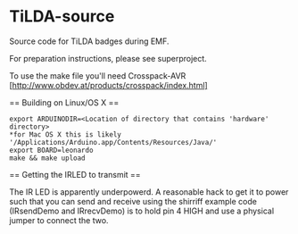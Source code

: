 TiLDA-source
============

Source code for TiLDA badges during EMF.

For preparation instructions, please see superproject.

To use the make file you'll need Crosspack-AVR [http://www.obdev.at/products/crosspack/index.html]

== Building on Linux/OS X ==

    export ARDUINODIR=<Location of directory that contains 'hardware' directory>
    *for Mac OS X this is likely '/Applications/Arduino.app/Contents/Resources/Java/' 
    export BOARD=leonardo
    make && make upload

== Getting the IRLED to transmit ==

The IR LED is apparently underpowerd. A reasonable hack to get it to power such 
that you can send and receive using the shirriff example code (IRsendDemo and IRrecvDemo)
is to hold pin 4 HIGH and use a physical jumper to connect the two.